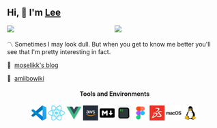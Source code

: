 ## Hi, 👋  I'm <a href="https://moselikk.com/" target="_blank">Lee</a>

<img align="right" width="50%" align="right" src="https://github-readme-stats-ten-gilt.vercel.app/api?username=moselikk&show_icons=true&hide_border=true" />
<img width="40%" src="https://readme-typing-svg.herokuapp.com?font=Edu+QLD+Beginner&duration=6500&color=4AB4D0&background=FFFFFF00&lines=Welcome+to+my+coding+space." />
<p> 〽️ Sometimes I may look dull. But when you get to know me better you'll see that I'm pretty interesting in fact.</p>
<p> 💾 &nbsp<a href="https://www.moselikk.com">moselikk's blog</a></p>
<p> 🐇 &nbsp<a href="https://www.amiibowiki.com">amiibowiki</a></p>

<h4 align="center" >Tools and Environments</h4>
<p align="center">
<code><img height="35" src="./static/vscode.png" alt="VSCode" title="VSCode"></code>
<code><img height="35" src="./static/react.svg" alt="React" title="React"></code>
<code><img height="35" src="./static/vue.png" alt="Vue" title="Vue"></code>
<code><img height="35" src="./static/aws.jpg" alt="AWS" title="AWS"></code>
<code><img height="35" src="https://raw.githubusercontent.com/github/explore/80688e429a7d4ef2fca1e82350fe8e3517d3494d/topics/markdown/markdown.png" alt="Markdown" title="MarkDown"></code>
<code><img height="35" src="./static/iterm.jpg" alt="iterm" title="CAD"></code>
<code><img height="35" src="./static/figma.png" alt="Figma" title="Figma"></code>
<code><img height="35" src="./static/SolidWorks.jpg" alt="SolidWorks" title="SolidWorks"></code>
<code><img height="35" src="https://raw.githubusercontent.com/github/explore/80688e429a7d4ef2fca1e82350fe8e3517d3494d/topics/macos/macos.png" alt="MacOS" title="MacOS"></code>
<code><img height="35" src="https://raw.githubusercontent.com/github/explore/80688e429a7d4ef2fca1e82350fe8e3517d3494d/topics/linux/linux.png" alt="Linux" title="Linux"></code>
</p>
<!--
<img src="https://github-readme-stats.vercel.app/api/top-langs/?username=moselikk&layout=compact" alt="languages"  width="60%">
**moselikk/moselikk** is a ✨ _special_ ✨ repository because its `README.md` (this file) appears on your GitHub profile.

Here are some ideas to get you started:

- 🔭 I’m currently working on ...
- 🌱 I’m currently learning ...
- 👯 I’m looking to collaborate on ...
- 🤔 I’m looking for help with ...
- 💬 Ask me about ...
- 📫 How to reach me: ...
- 😄 Pronouns: ...
- ⚡ Fun fact: ...
-->
